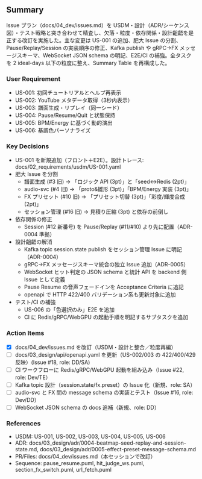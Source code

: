 ## Summary

Issue プラン（docs/04_dev/issues.md）を USDM・設計（ADR/シーケンス図）・テスト戦略と突き合わせて精査し、欠落・粒度・依存関係・設計齟齬を是正する改訂を実施した。主な変更は US-001 の追加、肥大 Issue の分割、Pause/Replay/Session の実装順序の修正、Kafka publish や gRPC→FX メッセージスキーマ、WebSocket JSON schema の明記、E2E/CI の補強。全タスクを 2 ideal-days 以下の粒度に整え、Summary Table を再構成した。

### User Requirement

- US-001: 初回チュートリアルとヘルプ再表示
- US-002: YouTube メタデータ取得（3秒内表示）
- US-003: 譜面生成・リプレイ（同一シード）
- US-004: Pause/Resume/Quit と状態保持
- US-005: BPM/Energy に基づく動的演出
- US-006: 基調色パーソナライズ

### Key Decisions

- US-001 を新規追加（フロント＋E2E）。設計トレース: docs/02_requirements/usdm/US-001.yaml
- 肥大 Issue を分割
  - 譜面生成 (#3 旧) → 「ロジック API (3pt)」と「seed↔Redis (2pt)」
  - audio-svc (#4 旧) → 「proto&雛形 (3pt)」「BPM/Energy 実装 (3pt)」
  - FX プリセット (#10 旧) → 「プリセット切替 (3pt)」「彩度/輝度合成 (2pt)」
  - セッション管理 (#16 旧) → 見積り圧縮 (3pt) と依存の前倒し
- 依存関係の修正
  - Session (#12 新番号) を Pause/Replay (#11/#10) より先に配置（ADR-0004 準拠）
- 設計齟齬の解消
  - Kafka topic session.state publish をセッション管理 Issue に明記（ADR-0004）
  - gRPC→FX メッセージスキーマ統合の独立 Issue 追加（ADR-0005）
  - WebSocket ヒット判定の JSON schema と統計 API を backend 側 Issue として定義
  - Pause Resume の音声フェードインを Acceptance Criteria に追記
  - openapi で HTTP 422/400 バリデーション系も更新対象に追加
- テスト/CI の補強
  - US-006 の「色選択のみ」E2E を追加
  - CI に Redis/gRPC/WebGPU の起動手順を明記するサブタスクを追加

### Action Items

- [x] docs/04_dev/issues.md を改訂（USDM・設計と整合／粒度再編）
- [ ] docs/03_design/api/openapi.yaml を更新（US-002/003 の 422/400/429 反映）(Issue #18, role: DD/SA)
- [ ] CI ワークフローに Redis/gRPC/WebGPU 起動を組み込み（Issue #22, role: Dev/TE）
- [ ] Kafka topic 設計（session.state/fx.preset）の Issue 化（新規、role: SA）
- [ ] audio-svc と FX 間の message schema の実装とテスト（Issue #16, role: Dev/DD）
- [ ] WebSocket JSON schema の docs 追補（新規、role: DD）

### References

- USDM: US-001, US-002, US-003, US-004, US-005, US-006
- ADR: docs/03_design/adr/0004-beatmap-seed-replay-and-session-state.md, docs/03_design/adr/0005-effect-preset-message-schema.md
- PR/Files: docs/04_dev/issues.md（本セッションで改訂）
- Sequence: pause_resume.puml, hit_judge_ws.puml, section_fx_switch.puml, url_fetch.puml
